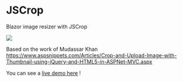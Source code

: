 # JSCrop

Blazor image resizer with JSCrop

![](https://tzx0ra.am.files.1drv.com/y4mrQ99fLFwL1HzZVJDmUeRas7TetgGxHglcuOrPbrIVvrC25uqFd7OIqdhphW9ezsmuVTPxMwoEjK4qQmCIWwmzjR-D3yvkhjFS3_n2mgQ9ZCqsmuWikZ4p_dEaIVQA2u54cK8UR5PtOmoMSYbgH7eE8T1tQ2qwn2CZ4lylz2sOMpnxRlflAUS_s7l6lMM4yLsS4VtbzaPNZGmvAyaP7-W0g/JSCrop.gif?psid=1)

Based on the work of Mudassar Khan https://www.aspsnippets.com/Articles/Crop-and-Upload-Image-with-Thumbnail-using-jQuery-and-HTML5-in-ASPNet-MVC.aspx

You can see a [live demo here](https://blazordemos.exceldev.com/jscrop) !

